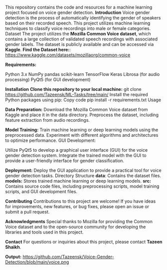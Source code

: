 
This repository contains the code and resources for a machine learning project focused on voice gender detection.
**Introduction**
Voice gender detection is the process of automatically identifying the gender of speakers based on their recorded speech. This project utilizes machine learning techniques to classify voice recordings into male or female categories.
Dataset
The project utilizes the **Mozilla Common Voice dataset**, which contains a large collection of validated speech recordings with associated gender labels. The dataset is publicly available and can be accessed via **Kaggle**.
**Find the Dataset here:**: https://www.kaggle.com/datasets/mozillaorg/common-voice

**Requirements:**

Python 3.x
NumPy
pandas
scikit-learn
TensorFlow
Keras
Librosa (for audio processing)
PyQt5 (for GUI development)

**Installation**
**Clone this repository to your local machine:**
git clone https://github.com/Tazeensk/ML-Tasks/tree/main/
Install the required Python packages using pip:
Copy code
pip install -r requirements.txt
Usage

**Data Preparation:**
Download the Mozilla Common Voice dataset from Kaggle and place it in the data directory.
Preprocess the dataset, including feature extraction from audio recordings.

**Model Training:**
Train machine learning or deep learning models using the preprocessed data.
Experiment with different algorithms and architectures to optimize performance.
GUI Development:

Utilize PyQt5 to develop a graphical user interface (GUI) for the voice gender detection system.
Integrate the trained model with the GUI to provide a user-friendly interface for gender classification.

**Deployment:**
Deploy the GUI application to provide a practical tool for voice gender detection tasks.
Directory Structure
**data**: Contains the dataset files.
**models:** Stores trained machine learning or deep learning models.
**src:** Contains source code files, including preprocessing scripts, model training scripts, and GUI development files.

**Contributing**
Contributions to this project are welcome! If you have ideas for improvements, new features, or bug fixes, please open an issue or submit a pull request.

**Acknowledgments**
Special thanks to Mozilla for providing the Common Voice dataset and to the open-source community for developing the libraries and tools used in this project.

**Contact**
For questions or inquiries about this project, please contact **Tazeen Shaikh**.

**Output:**
https://github.com/Tazeensk/Voice-Gender-Detection/blob/main/voice.png



